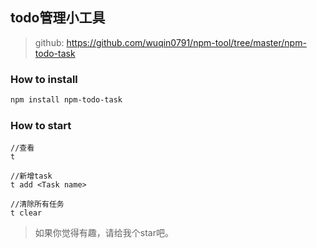 ## todo管理小工具

> github: https://github.com/wuqin0791/npm-tool/tree/master/npm-todo-task

### How to install 
```bash
npm install npm-todo-task
```

### How to start 

```linux
//查看
t

//新增task
t add <Task name>

//清除所有任务
t clear
```

> 如果你觉得有趣，请给我个star吧。
